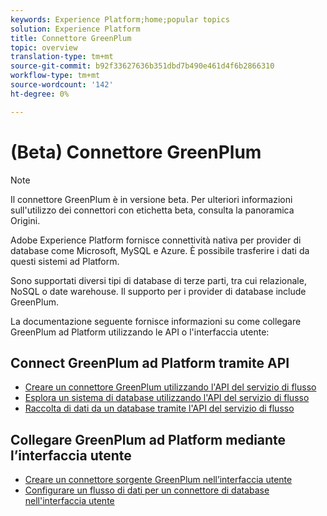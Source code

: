 ```yaml
---
keywords: Experience Platform;home;popular topics
solution: Experience Platform
title: Connettore GreenPlum
topic: overview
translation-type: tm+mt
source-git-commit: b92f33627636b351dbd7b490e461d4f6b2866310
workflow-type: tm+mt
source-wordcount: '142'
ht-degree: 0%

---
```



# (Beta) Connettore GreenPlum

>[!NOTE]
>Il connettore GreenPlum è in versione beta. Per ulteriori informazioni sull&#39;utilizzo dei connettori con etichetta beta, consulta la panoramica [](../../home.md#terms-and-conditions) Origini.

 Adobe Experience Platform fornisce connettività nativa per provider di database come Microsoft, MySQL e Azure. È possibile trasferire i dati da questi sistemi ad Platform.

Sono supportati diversi tipi di database di terze parti, tra cui relazionale, NoSQL o date warehouse. Il supporto per i provider di database include GreenPlum.

La documentazione seguente fornisce informazioni su come collegare GreenPlum ad Platform utilizzando le API o l&#39;interfaccia utente:

## Connect GreenPlum ad Platform tramite API

- [Creare un connettore GreenPlum utilizzando l&#39;API del servizio di flusso](../../tutorials/api/create/databases/greenplum.md)
- [Esplora un sistema di database utilizzando l&#39;API del servizio di flusso](../../tutorials/api/explore/database-nosql.md)
- [Raccolta di dati da un database tramite l&#39;API del servizio di flusso](../../tutorials/api/collect/database-nosql.md)

## Collegare GreenPlum ad Platform mediante l’interfaccia utente

- [Creare un connettore sorgente GreenPlum nell’interfaccia utente](../../tutorials/ui/create/databases/greenplum.md)
- [Configurare un flusso di dati per un connettore di database nell&#39;interfaccia utente](../../tutorials/ui/dataflow/databases.md)